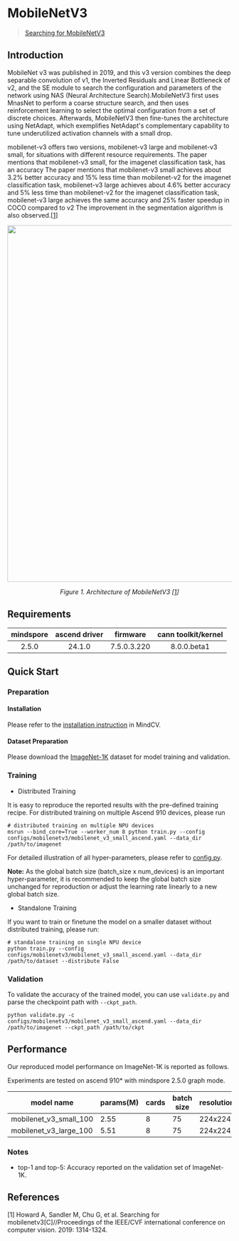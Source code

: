 # MobileNetV3
> [Searching for MobileNetV3](https://arxiv.org/abs/1905.02244)



## Introduction

MobileNet v3 was published in 2019, and this v3 version combines the deep separable convolution of v1, the Inverted Residuals and Linear Bottleneck of v2, and the SE module to search the configuration and parameters of the network using NAS (Neural Architecture Search).MobileNetV3 first uses MnasNet to perform a coarse structure search, and then uses reinforcement learning to select the optimal configuration from a set of discrete choices. Afterwards, MobileNetV3 then fine-tunes the architecture using NetAdapt, which exemplifies NetAdapt's complementary capability to tune underutilized activation channels with a small drop.

mobilenet-v3 offers two versions, mobilenet-v3 large and mobilenet-v3 small, for situations with different resource requirements. The paper mentions that mobilenet-v3 small, for the imagenet classification task, has an accuracy The paper mentions that mobilenet-v3 small achieves about 3.2% better accuracy and 15% less time than mobilenet-v2 for the imagenet classification task, mobilenet-v3 large achieves about 4.6% better accuracy and 5% less time than mobilenet-v2 for the imagenet classification task, mobilenet-v3 large achieves the same accuracy and 25% faster speedup in COCO compared to v2 The improvement in the segmentation algorithm is also observed.[[1](#references)]

<p align="center">
  <img src="https://user-images.githubusercontent.com/53842165/210044297-d658ca54-e6ff-4c0f-8080-88072814d8e6.png" width=800 />
</p>
<p align="center">
  <em>Figure 1. Architecture of MobileNetV3 [<a href="#references">1</a>] </em>
</p>

## Requirements
| mindspore | ascend driver |  firmware   | cann toolkit/kernel |
| :-------: | :-----------: | :---------: |:-------------------:|
|   2.5.0   |   24.1.0      | 7.5.0.3.220 |     8.0.0.beta1     |



## Quick Start

### Preparation

#### Installation
Please refer to the [installation instruction](https://mindspore-lab.github.io/mindcv/installation/) in MindCV.

#### Dataset Preparation
Please download the [ImageNet-1K](https://www.image-net.org/challenges/LSVRC/2012/index.php) dataset for model training and validation.

### Training

* Distributed Training

It is easy to reproduce the reported results with the pre-defined training recipe. For distributed training on multiple Ascend 910 devices, please run

```shell
# distributed training on multiple NPU devices
msrun --bind_core=True --worker_num 8 python train.py --config configs/mobilenetv3/mobilenet_v3_small_ascend.yaml --data_dir /path/to/imagenet
```




For detailed illustration of all hyper-parameters, please refer to [config.py](https://github.com/mindspore-lab/mindcv/blob/main/config.py).

**Note:**  As the global batch size  (batch_size x num_devices) is an important hyper-parameter, it is recommended to keep the global batch size unchanged for reproduction or adjust the learning rate linearly to a new global batch size.

* Standalone Training

If you want to train or finetune the model on a smaller dataset without distributed training, please run:

```shell
# standalone training on single NPU device
python train.py --config configs/mobilenetv3/mobilenet_v3_small_ascend.yaml --data_dir /path/to/dataset --distribute False
```

### Validation

To validate the accuracy of the trained model, you can use `validate.py` and parse the checkpoint path with `--ckpt_path`.

```shell
python validate.py -c configs/mobilenetv3/mobilenet_v3_small_ascend.yaml --data_dir /path/to/imagenet --ckpt_path /path/to/ckpt
```

## Performance

Our reproduced model performance on ImageNet-1K is reported as follows.

Experiments are tested on ascend 910* with mindspore 2.5.0 graph mode.


| model name             | params(M) | cards | batch size | resolution | jit level | graph compile | ms/step | img/s    | acc@top1 | acc@top5 | recipe                                                                                                       | weight                                                                                                                            |
| ---------------------- | --------- | ----- | ---------- | ---------- | --------- | ------------- |---------| -------- | -------- | -------- | ------------------------------------------------------------------------------------------------------------ | --------------------------------------------------------------------------------------------------------------------------------- |
| mobilenet_v3_small_100 | 2.55      | 8     | 75         | 224x224    | O2        | 184s          | 54.21   | 11068.06 | 68.07    | 87.77    | [yaml](https://github.com/mindspore-lab/mindcv/blob/main/configs/mobilenetv3/mobilenet_v3_small_ascend.yaml) | [weights](https://download-mindspore.osinfra.cn/toolkits/mindcv/mobilenet/mobilenetv3/mobilenet_v3_small_100-6fa3c17d-910v2.ckpt) |
| mobilenet_v3_large_100 | 5.51      | 8     | 75         | 224x224    | O2        | 354s          | 56.87   | 10550.37 | 75.59    | 92.57    | [yaml](https://github.com/mindspore-lab/mindcv/blob/main/configs/mobilenetv3/mobilenet_v3_large_ascend.yaml) | [weights](https://download-mindspore.osinfra.cn/toolkits/mindcv/mobilenet/mobilenetv3/mobilenet_v3_large_100-bd4e7bdc-910v2.ckpt) |

### Notes
- top-1 and top-5: Accuracy reported on the validation set of ImageNet-1K.

## References

[1] Howard A, Sandler M, Chu G, et al. Searching for mobilenetv3[C]//Proceedings of the IEEE/CVF international conference on computer vision. 2019: 1314-1324.
